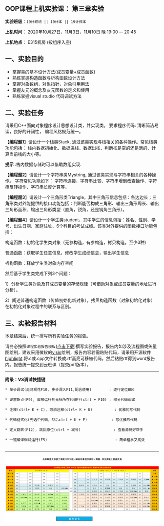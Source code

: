 **OOP课程上机实验课： 第三章实验**
---

**实验班级**：`19计联培 || 19计本 || 19计师本`

**上机时间**： 
             2020年10月27日，11月3日，11月10日 晚 19:00 -- 20:45

              

**上机地点**：  E315机房 (按组序入座)


## 一、实验目的

*  掌握类的基本设计方法(成员变量+成员函数)
*  熟练掌握构造函数与析构函数设计方法
*  掌握对象数组，对象指针，对象引用用法
*  掌握友元的概念及友元函数的定义和使用
*  熟练掌握visual studio 代码调试方法



## 二、实验任务

请采用C++面向对象程序设计思想设计类，并实现类。 要求程序代码: 清晰简洁易读，良好的开闭性， 编程风格规范统一。

【**编程题1**】请设计一个栈类Stack, 通过该类实现与栈相关的各种操作。常见栈类功能包括： 栈内数据初始化、数据进栈、数据出栈、判断栈是空的还是满的、计算当前栈的大小等。

**提示** :栈内数据存储时可以借助数组实现.

【**编程题2**】请设计一个字符串类Mystring, 通过该类实现与字符串相关的各种操作。
字符常见功能如下：
字符串连接、字符串比较、字符串增删改查操作、字符串反转操作、字符串长度计算等。

【**编程题3**】请设计一个三角形类Triangle，其中三角形信息包括：各边边长；三角形类对外能提供的接口功能包括：判断能否构成三角形、输出三角形周长、输出三角形面积、输出三角形类型（直角，锐角，还是钝角三角形）。

【**编程题4**】请设计一个学生类student，其中学生的信息包括：姓名、性别、学号、出生日期、家庭住址、6个科目的考试成绩。该类对外提供的函数接口功能包括：

构造函数：初始化学生类对象（无参构造，有参构造，拷贝构造，至少3种）

普通函数：获取学生任意信息，修改学生成绩信息，输出学生信息

析构函数：释放学生类对象内存空间

然后基于学生类完成下列3个问题：

1）分析学生类对象及其成员变量的存储规律（可借助对象或成员变量的地址进行分析）。

2）阐述普通构造函数（传值初始化新对象），拷贝构造函数（对象初始化对象）在初始化对象过程中的联系与区别。
 

## 三、实验报告材料

本章结束后，统一撰写所有实验任务的报告。

请务必按照`课程实验报告模板`([点击下载](https://github.com/tsingke/OOP_CS2020/blob/master/%E5%AE%9E%E9%AA%8C%E6%8A%A5%E5%91%8A/%E3%80%8A%E9%9D%A2%E5%90%91%E5%AF%B9%E8%B1%A1%E7%A8%8B%E5%BA%8F%E8%AE%BE%E8%AE%A1%E3%80%8B%E5%AE%9E%E9%AA%8C%E6%8A%A5%E5%91%8A%E6%A8%A1%E6%9D%BF.docx))撰写实验报告，报告内如涉及流程图或矢量图绘制，建议采用微软的[visio](https://pan.baidu.com/s/1L4y1pWXcJjojZlIAQZjPAg)绘制，报告内容若需粘贴代码，请采用开源软件 [highlight](http://www.andre-simon.de/zip/highlight-setup-3.53-x64.exe) 将.c或.cpp文件转换成.rtf高亮可移植代码，然后粘贴rtf得到word报告内。报告统一提交到云班课（提交pdf版本）。

---

  **附录：VS调试快捷键**

   ```  
   * 单步调试(走马观花F10, 步步深入F11,配合使用)        : 逐行定位BUG
   
   * 设置断点(F9), 直接运行到光标所在代码行(ctrl + F10) : 部分代码调试
   
   * 注释(ctrl+ K + C), 取消注释(ctrl+ K + U)          : 优雅的写代码
   
   * 代码格式化(先选中代码，然后ctrl + K + F)           : 写优雅的代码
   
   * 定义跳转(F12), 跳回原位(ctrl + 减号)               : 查看源码好帮手
   
   * 一键编译调试运行(F5)                               : 简单粗暴又高效                      
 

   ```


---

![image](https://github.com/tsingke/OOP_CS2020/blob/master/%E5%AE%9E%E9%AA%8C%E6%8A%A5%E5%91%8A/SeatArrangement.png)

